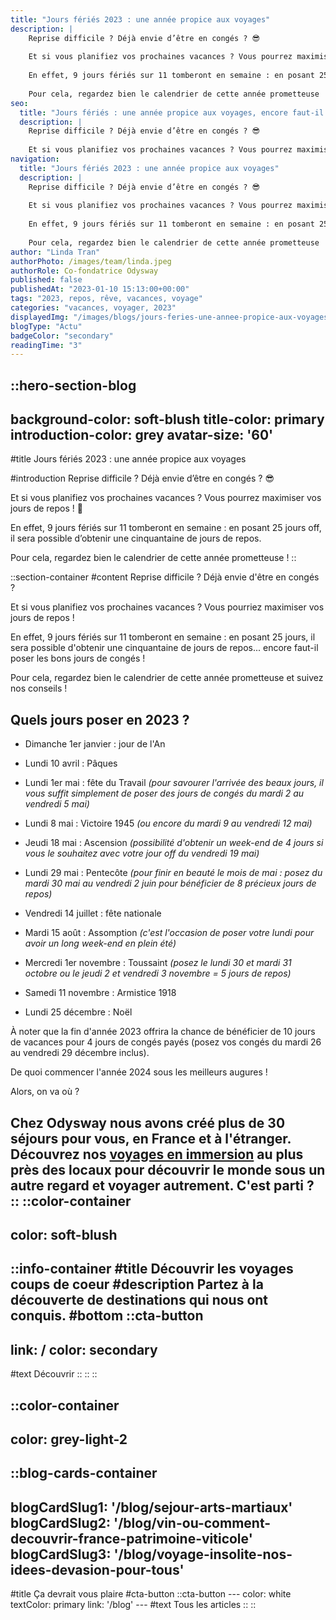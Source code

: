 ```yaml
---
title: "Jours fériés 2023 : une année propice aux voyages"
description: |
    Reprise difficile ? Déjà envie d’être en congés ? 😎
    
    Et si vous planifiez vos prochaines vacances ? Vous pourrez maximiser vos jours de repos ! 🤪
    
    En effet, 9 jours fériés sur 11 tomberont en semaine : en posant 25 jours off, il sera possible d’obtenir une cinquantaine de jours de repos.
    
    Pour cela, regardez bien le calendrier de cette année prometteuse !
seo:
  title: "Jours fériés : une année propice aux voyages, encore faut-il poser les bons jours de congés."
  description: |
    Reprise difficile ? Déjà envie d’être en congés ? 😎
    
    Et si vous planifiez vos prochaines vacances ? Vous pourrez maximiser vos jours de re
navigation:
  title: "Jours fériés 2023 : une année propice aux voyages"
  description: |
    Reprise difficile ? Déjà envie d’être en congés ? 😎
    
    Et si vous planifiez vos prochaines vacances ? Vous pourrez maximiser vos jours de repos ! 🤪
    
    En effet, 9 jours fériés sur 11 tomberont en semaine : en posant 25 jours off, il sera possible d’obtenir une cinquantaine de jours de repos.
    
    Pour cela, regardez bien le calendrier de cette année prometteuse !
author: "Linda Tran"
authorPhoto: /images/team/linda.jpeg
authorRole: Co-fondatrice Odysway
published: false
publishedAt: "2023-01-10 15:13:00+00:00"
tags: "2023, repos, rêve, vacances, voyage"
categories: "vacances, voyager, 2023"
displayedImg: "/images/blogs/jours-feries-une-annee-propice-aux-voyages-encore-faut-il-poser-les-bons-jours-de-conges/g3okAcIFRDObiz4S4J4o.jpg"
blogType: "Actu"
badgeColor: "secondary"
readingTime: "3"
---
```


::hero-section-blog
---
background-color: soft-blush
title-color: primary
introduction-color: grey
avatar-size: '60'
---
#title
Jours fériés 2023 : une année propice aux voyages

#introduction
Reprise difficile ? Déjà envie d’être en congés ? 😎

Et si vous planifiez vos prochaines vacances ? Vous pourrez maximiser vos jours de repos ! 🤪

En effet, 9 jours fériés sur 11 tomberont en semaine : en posant 25 jours off, il sera possible d’obtenir une cinquantaine de jours de repos.

Pour cela, regardez bien le calendrier de cette année prometteuse !
::

::section-container
#content
Reprise difficile ? Déjà envie d'être en congés ?

Et si vous planifiez vos prochaines vacances ? Vous pourriez maximiser vos jours de repos !

En effet, 9 jours fériés sur 11 tomberont en semaine : en posant 25 jours, il sera possible d'obtenir une cinquantaine de jours de repos... encore faut-il poser les bons jours de congés !

Pour cela, regardez bien le calendrier de cette année prometteuse et suivez nos conseils ! 

## Quels jours poser en 2023 ?

*   Dimanche 1er janvier : jour de l'An
    
*   Lundi 10 avril : Pâques 
    
*   Lundi 1er mai : fête du Travail _(pour savourer l'arrivée des beaux jours, il vous suffit simplement de poser des jours de congés du mardi 2 au vendredi 5 mai)_
    
*   Lundi 8 mai : Victoire 1945 _(ou encore du mardi 9 au vendredi 12 mai)_
    
*   Jeudi 18 mai : Ascension _(possibilité d'obtenir un week-end de 4 jours si vous le souhaitez avec votre jour off du vendredi 19 mai)_
    
*   Lundi 29 mai : Pentecôte _(pour finir en beauté le mois de mai : posez du mardi 30 mai au vendredi 2 juin pour bénéficier de 8 précieux jours de repos)_
    
*   Vendredi 14 juillet : fête nationale
    
*   Mardi 15 août : Assomption _(c'est l'occasion de poser votre lundi pour avoir un long week-end en plein été)_
    
*   Mercredi 1er novembre : Toussaint _(posez le lundi 30 et mardi 31 octobre ou le jeudi 2 et vendredi 3 novembre = 5 jours de repos)_
    
*   Samedi 11 novembre : Armistice 1918
    
*   Lundi 25 décembre : Noël
    

À noter que la fin d'année 2023 offrira la chance de bénéficier de 10 jours de vacances pour 4 jours de congés payés (posez vos congés du mardi 26 au vendredi 29 décembre inclus).

De quoi commencer l'année 2024 sous les meilleurs augures !

Alors, on va où ?

Chez Odysway nous avons créé plus de 30 séjours pour vous, en France et à l'étranger. Découvrez nos [voyages en immersion](https://odysway.com/destinations?utm_source=Blog&utm_medium=S%C3%A9jours&utm_campaign=Noss%C3%A9jours) au plus près des locaux pour découvrir le monde sous un autre regard et voyager autrement. C'est parti ?
::
::color-container
---
color: soft-blush
---
  ::info-container
  #title
  Découvrir les voyages coups de coeur
  #description
  Partez à la découverte de destinations qui nous ont conquis.
  #bottom
  ::cta-button
  ---
  link: /
  color: secondary
  ---
  #text
  Découvrir
  ::
  ::
::

::color-container
---
color: grey-light-2
---
  ::blog-cards-container
  ---
  blogCardSlug1: '/blog/sejour-arts-martiaux' 
  blogCardSlug2: '/blog/vin-ou-comment-decouvrir-france-patrimoine-viticole' 
  blogCardSlug3: '/blog/voyage-insolite-nos-idees-devasion-pour-tous' 
  ---
  #title
  Ça devrait vous plaire
  #cta-button
    ::cta-button
    ---
    color: white
    textColor: primary
    link: '/blog'
    ---
    #text
    Tous les  articles
    ::
  ::
